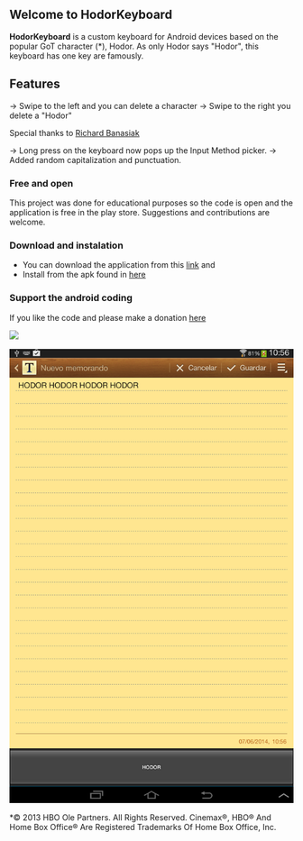 ## Welcome to HodorKeyboard ##

**HodorKeyboard** is a custom keyboard for Android devices based on the popular GoT character (*), Hodor. As only Hodor says "Hodor", this keyboard has one key are famously. 

## Features ##

-> Swipe to the left and you can delete a character
-> Swipe to the right you delete a "Hodor"

Special thanks to  [Richard Banasiak](https://github.com/banasiak)

-> Long press on the keyboard now pops up the Input Method picker.
-> Added random capitalization and punctuation.

### Free and open ###

This project was done for educational purposes so the code is open and the application is free in the play store. Suggestions and contributions are welcome.

### Download and instalation ###

- You can download the application from this [link](https://play.google.com/store/apps/details?id=com.coffeeandcookies.hodorcode) and 
- Install from the apk found in [here](https://github.com/benoffi7/hodor-keyboard/blob/master/git/Hodor.apk)
 
### Support the android coding ###

If you like the code and please make a donation [here](https://www.paypal.com/cgi-bin/webscr?cmd=_s-xclick&hosted_button_id=8C8CSZ5L9G9ZQ)

![](https://scontent-a-gru.xx.fbcdn.net/hphotos-xfa1/t1.0-9/10346542_652924744794416_8912285040204668468_n.png)

![](https://raw.githubusercontent.com/benoffi7/hodor-keyboard/master/git/device-2014-06-06-104848.png)



*© 2013 HBO Ole Partners. All Rights Reserved. Cinemax®, HBO® And Home Box Office® Are Registered Trademarks Of Home Box Office, Inc.

